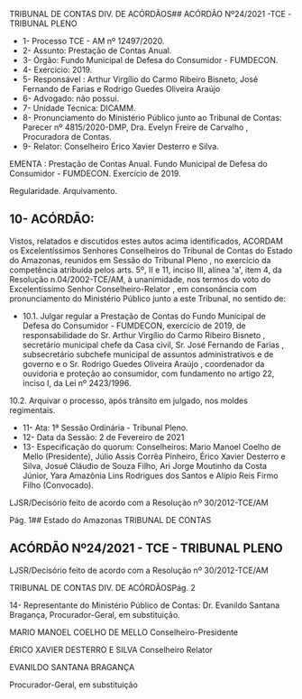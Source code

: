 TRIBUNAL DE CONTAS DIV. DE ACÓRDÃOS## ACÓRDÃO Nº24/2021 -TCE -TRIBUNAL PLENO

- 1- Processo TCE - AM nº 12497/2020.
- 2- Assunto: Prestação de Contas Anual.
- 3- Órgão: Fundo Municipal de Defesa do Consumidor - FUMDECON.
- 4- Exercício: 2019.
- 5- Responsável :  Arthur  Virgílio  do  Carmo  Ribeiro  Bisneto,  José  Fernando  de  Farias  e Rodrigo Guedes Oliveira Araújo
- 6- Advogado: não possui.
- 7- Unidade Técnica: DICAMM.
- 8- Pronunciamento  do  Ministério  Público  junto  ao  Tribunal  de  Contas: Parecer  nº 4815/2020-DMP, Dra. Evelyn Freire de Carvalho , Procuradora de Contas.
- 9- Relator: Conselheiro Érico Xavier Desterro e Silva.

EMENTA : Prestação de Contas Anual. Fundo Municipal de Defesa do Consumidor - FUMDECON. Exercício de 2019.

Regularidade. Arquivamento.

## 10-  ACÓRDÃO:

Vistos, relatados e discutidos estes autos acima identificados, ACORDAM os Excelentíssimos Senhores Conselheiros do Tribunal de Contas do Estado do Amazonas, reunidos em Sessão do Tribunal Pleno , no exercício da competência atribuída pelos arts. 5º, II e 11, inciso III, alínea 'a', item 4, da Resolução n.04/2002-TCE/AM, à unanimidade, nos termos do voto do Excelentíssimo Senhor Conselheiro-Relator , em consonância com pronunciamento do Ministério Público junto a este Tribunal, no sentido de:

- 10.1.  Julgar regular a Prestação de Contas do Fundo Municipal de Defesa do Consumidor - FUMDECON, exercício de 2019, de responsabilidade do Sr. Arthur Virgílio do Carmo Ribeiro Bisneto , secretário municipal chefe da Casa civil, Sr. José Fernando de Farias , subsecretário subchefe municipal de assuntos administrativos e de governo e o Sr. Rodrigo Guedes Oliveira Araújo , coordenador da ouvidoria e proteção ao consumidor, com fundamento no artigo 22, inciso I, da Lei nº 2423/1996.

10.2.  Arquivar o processo, após trânsito em julgado, nos moldes regimentais.

- 11-  Ata: 1ª Sessão Ordinária - Tribunal Pleno.
- 12-  Data da Sessão: 2 de Fevereiro de 2021
- 13-  Especificação do quorum: Conselheiros: Mario Manoel Coelho de Mello (Presidente), Júlio Assis Corrêa Pinheiro, Érico Xavier Desterro e Silva, Josué Cláudio de Souza Filho, Ari Jorge Moutinho da Costa Júnior, Yara Amazônia Lins Rodrigues dos Santos e Alípio Reis Firmo Filho (Convocado).

LJSR/Decisório feito de acordo com a Resolução nº 30/2012-TCE/AM

Pág. 1## Estado do Amazonas TRIBUNAL DE CONTAS

## ACÓRDÃO Nº24/2021 - TCE - TRIBUNAL PLENO

LJSR/Decisório feito de acordo com a Resolução nº 30/2012-TCE/AM

TRIBUNAL DE CONTAS DIV. DE ACÓRDÃOSPág. 2

14-  Representante do Ministério Público de Contas: Dr. Evanildo Santana Bragança, Procurador-Geral, em substituição.

MARIO MANOEL COELHO DE MELLO Conselheiro-Presidente

ÉRICO XAVIER DESTERRO E SILVA Conselheiro Relator

EVANILDO SANTANA BRAGANÇA

Procurador-Geral, em substituição